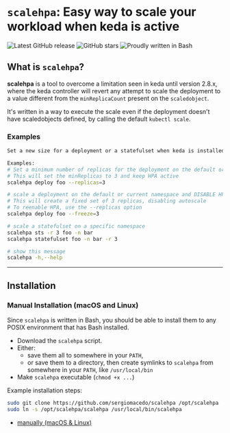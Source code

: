 # `scalehpa`: Easy way to scale your workload when keda is active

![Latest GitHub release](https://img.shields.io/github/release/sergiomacedo/scalehpa.svg)
![GitHub stars](https://img.shields.io/github/stars/sergiomacedo/scalehpa.svg?label=github%20stars)
![Proudly written in Bash](https://img.shields.io/badge/written%20in-bash-ff69b4.svg)

## What is `scalehpa`?

**scalehpa** is a tool to overcome a limitation seen in keda until version 2.8.x, where the keda controller will revert any attempt to scale the deployment to a value different from the `minReplicaCount` present on the `scaledobject`.

It's written in a way to execute the scale even if the deployment doesn't have scaledobjects defined, by calling the default `kubectl scale`.

### Examples

```sh
Set a new size for a deployment or a statefulset when keda is installed.

Examples:
# Set a minimum number of replicas for the deployment on the default or current namespace
# This will set the minReplicas to 3 and keep HPA active
scalehpa deploy foo --replicas=3

# scale a deployment on the default or current namespace and DISABLE HPA
# This will create a fixed set of 3 replicas, disabling autoscale
# To reenable HPA, use the --replicas option
scalehpa deploy foo --freeze=3

# scale a statefulset on a specific namespace
scalehpa sts -r 3 foo -n bar
scalehpa statefulset foo -n bar -r 3

# show this message
scalehpa -h,--help

```
-----
## Installation

### Manual Installation (macOS and Linux)

Since `scalehpa` is written in Bash, you should be able to install them to any POSIX environment that has Bash installed.

- Download the `scalehpa` script.
- Either:
  - save them all to somewhere in your `PATH`,
  - or save them to a directory, then create symlinks to `scalehpa` from
    somewhere in your `PATH`, like `/usr/local/bin`
- Make `scalehpa` executable (`chmod +x ...`)

Example installation steps:

``` bash
sudo git clone https://github.com/sergiomacedo/scalehpa /opt/scalehpa
sudo ln -s /opt/scalehpa/scalehpa /usr/local/bin/scalehpa
```



- [manually (macOS & Linux)](#manual-installation-macos-and-linux)
